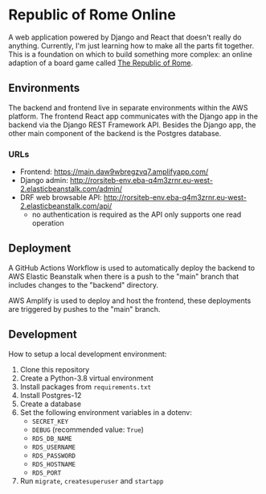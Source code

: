 # Republic of Rome Online

A web application powered by Django and React that doesn't really do anything. Currently, I'm just learning how to make all the parts fit together. This is a foundation on which to build something more complex: an online adaption of a board game called [The Republic of Rome](https://en.wikipedia.org/wiki/Republic_of_Rome_(game)).

## Environments

The backend and frontend live in separate environments within the AWS platform. The frontend React app communicates with the Django app in the backend via the Django REST Framework API. Besides the Django app, the other main component of the backend is the Postgres database.

### URLs

- Frontend: https://main.daw9wbregzvq7.amplifyapp.com/
- Django admin: http://rorsiteb-env.eba-q4m3zrnr.eu-west-2.elasticbeanstalk.com/admin/
- DRF web browsable API: http://rorsiteb-env.eba-q4m3zrnr.eu-west-2.elasticbeanstalk.com/api/
  - no authentication is required as the API only supports one read operation

## Deployment

A GitHub Actions Workflow is used to automatically deploy the backend to AWS Elastic Beanstalk when there is a push to the "main" branch that includes changes to the "backend" directory.

AWS Amplify is used to deploy and host the frontend, these deployments are triggered by pushes to the "main" branch.

## Development

How to setup a local development environment:

1. Clone this repository
2. Create a Python-3.8 virtual environment
3. Install packages from `requirements.txt`
4. Install Postgres-12
5. Create a database
6. Set the following environment variables in a dotenv:
   - `SECRET_KEY`
   - `DEBUG` (recommended value: `True`)
   - `RDS_DB_NAME`
   - `RDS_USERNAME`
   - `RDS_PASSWORD`
   - `RDS_HOSTNAME`
   - `RDS_PORT`
7. Run `migrate`, `createsuperuser` and `startapp`
